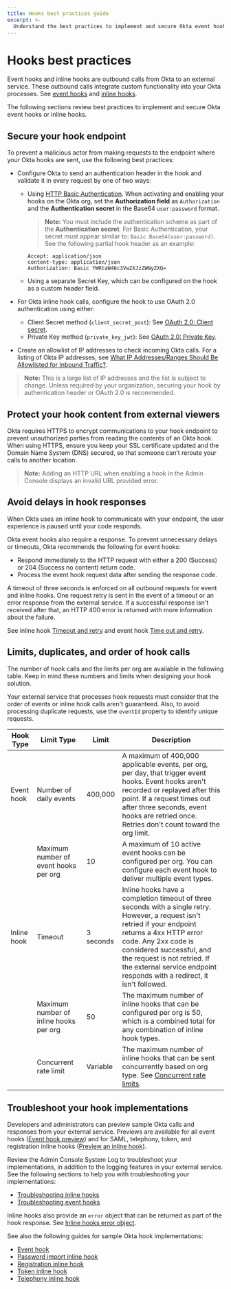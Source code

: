 ```yaml
---
title: Hooks best practices guide
excerpt: >-
  Understand the best practices to implement and secure Okta event hooks or inline hooks.
---
```


# Hooks best practices

Event hooks and inline hooks are outbound calls from Okta to an external service. These outbound calls integrate custom functionality into your Okta processes. See [event hooks](/docs/concepts/event-hooks) and [inline hooks](/docs/concepts/inline-hooks).

The following sections review best practices to implement and secure Okta event hooks or inline hooks.

## Secure your hook endpoint

To prevent a malicious actor from making requests to the endpoint where your Okta hooks are sent, use the following best practices:

* Configure Okta to send an authentication header in the hook and validate it in every request by one of two ways:

  * Using [HTTP Basic Authentication](/books/api-security/authn/api-authentication-options/#http-basic-authentication). When activating and enabling your hooks on the Okta org, set the **Authorization field** as `Authorization` and the **Authentication secret** in the Base64 `user:password` format.

    >**Note:** You must include the authentication scheme as part of the **Authentication secret**. For Basic Authentication, your secret must appear similar to: `Basic Base64(user:password)`. See the following partial hook header as an example:

    ```http
    Accept: application/json
    content-type: application/json
    Authorization: Basic YWRtaW46c3VwZXJzZWNyZXQ=
    ```

  * Using a separate Secret Key, which can be configured on the hook as a custom header field.

* For Okta inline hook calls, configure the hook to use OAuth 2.0 authentication using either:

  * Client Secret method (`client_secret_post`): See [OAuth 2.0: Client secret](/docs/guides/common-hook-set-up-steps/nodejs/main/#oauth-2-0-client-secret).
  * Private Key method (`private_key_jwt`): See [OAuth 2.0: Private Key](/docs/guides/common-hook-set-up-steps/nodejs/main/#oauth-2-0-private-key).

* Create an allowlist of IP addresses to check incoming Okta calls. For a listing of Okta IP addresses, see [What IP Addresses/Ranges Should Be Allowlisted for Inbound Traffic?](https://support.okta.com/help/s/article/What-IP-addresses-ranges-should-we-whitelist-for-inbound-traffic-i-e-REST-API-calls-from-Okta-to-on-prem-JIRA-server?language=en_US).

>**Note:** This is a large list of IP addresses and the list is subject to change. Unless required by your organization, securing your hook by authentication header or OAuth 2.0 is recommended.

## Protect your hook content from external viewers

Okta requires HTTPS to encrypt communications to your hook endpoint to prevent unauthorized parties from reading the contents of an Okta hook. When using HTTPS, ensure you keep your SSL certificate updated and the Domain Name System (DNS) secured, so that someone can’t reroute your calls to another location.

>**Note:** Adding an HTTP URL when enabling a hook in the Admin Console displays an invalid URL provided error.

## Avoid delays in hook responses

When Okta uses an inline hook to communicate with your endpoint, the user experience is paused until your code responds.

Okta event hooks also require a response. To prevent unnecessary delays or timeouts, Okta recommends the following for event hooks:

* Respond immediately to the HTTP request with either a 200 (Success) or 204 (Success no content) return code.
* Process the event hook request data after sending the response code.

A timeout of three seconds is enforced on all outbound requests for event and inline hooks. One request retry is sent in the event of a timeout or an error response from the external service. If a successful response isn't received after that, an HTTP 400 error is returned with more information about the failure.

See inline hook [Timeout and retry](/docs/concepts/inline-hooks/#timeout-and-retry) and event hook [Time out and retry](/docs/concepts/event-hooks/#timeout-and-retry).

## Limits, duplicates, and order of hook calls

The number of hook calls and the limits per org are available in the following table. Keep in mind these numbers and limits when designing your hook solution.

Your external service that processes hook requests must consider that the order of events or inline hook calls aren't guaranteed. Also, to avoid processing duplicate requests, use the `eventId` property to identify unique requests.

| Hook Type | Limit Type | Limit | Description |
| --------- | -----------| ----- | ----------- |
| Event hook | Number of daily events | 400,000 | A maximum of 400,000 applicable events, per org, per day, that trigger event hooks. Event hooks aren't recorded or replayed after this point. If a request times out after three seconds, event hooks are retried once. Retries don't count toward the org limit.
|            | Maximum number of event hooks per org | 10 | A maximum of 10 active event hooks can be configured per org. You can configure each event hook to deliver multiple event types. |
| Inline hook | Timeout | 3 seconds | Inline hooks have a completion timeout of three seconds with a single retry. However, a request isn't retried if your endpoint returns a 4xx HTTP error code. Any 2xx code is considered successful, and the request is not retried. If the external service endpoint responds with a redirect, it isn't followed. |
|             | Maximum number of inline hooks per org | 50 | The maximum number of inline hooks that can be configured per org is 50, which is a combined total for any combination of inline hook types. |
|             | Concurrent rate limit | Variable | The maximum number of inline hooks that can be sent concurrently based on org type. See [Concurrent rate limits](/docs/reference/rl-additional-limits/#concurrent-rate-limits).|

## Troubleshoot your hook implementations

Developers and administrators can preview sample Okta calls and responses from your external service. Previews are available for all event hooks ([Event hook preview](https://help.okta.com/okta_help.htm?id=ext-event-hooks-preview)) and for SAML, telephony, token, and registration inline hooks ([Preview an inline hook](https://help.okta.com/okta_help.htm?type=oie&id=ext-preview-inline-hooks)).

Review the Admin Console System Log to troubleshoot your implementations, in addition to the logging features in your external service. See the following sections to help you with troubleshooting your implementations:

* [Troubleshooting inline hooks](/docs/concepts/inline-hooks/#troubleshooting)
* [Troubleshooting event hooks](/docs/concepts/event-hooks/#debugging)

Inline hooks also provide an `error` object that can be returned as part of the hook response. See [Inline hooks error object](/docs/concepts/inline-hooks/#error).

See also the following guides for sample Okta hook implementations:

* [Event hook](/docs/guides/event-hook-implementation/)
* [Password import inline hook](/docs/guides/password-import-inline-hook/)
* [Registration inline hook](/docs/guides/registration-inline-hook/)
* [Token inline hook](/docs/guides/token-inline-hook/)
* [Telephony inline hook](/docs/guides/telephony-inline-hook)

